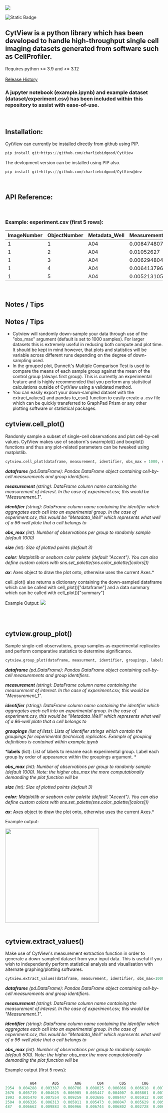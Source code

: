 
<img src="static/logo.png" />

![Static Badge](https://img.shields.io/badge/Version-1.1.1-red)

## CytView is a python library which has been developed to handle high-throughput single cell imaging datasets generated from software such as CellProfiler. 
Requires python >= 3.9 and <= 3.12
<br><br>
[Release History](RELEASES.md)



### A jupyter notebook (example.ipynb) and example dataset (dataset/experiment.csv) has been included within this repository to assist with ease-of-use.

<br>

## Installation:
CytView can currently be installed directly from github using PIP.  
```python
pip install git+https://github.com/charliebidgood/CytView
```
The devlopment version can be installed using PIP also.
```python
pip install git+https://github.com/charliebidgood/CytView@dev
```



<br>

## API Reference:
<br>

### Example: experiment.csv (first 5 rows):


| ImageNumber | ObjectNumber | Metadata_Well | Measurement_1 | Measurement_2 |
|-------------|--------------|---------------|---------------|---------------|
| 1           | 1            | A04           | 0.008474807   | 0.169154055   |
| 1           | 2            | A04           | 0.01052627    | 0.114010939   |
| 1           | 3            | A04           | 0.006294804   | 0.05234771    |
| 1           | 4            | A04           | 0.006413796   | 0.006516079   |
| 1           | 5            | A04           | 0.005213105   | 0.059943293   |

<br>


## Notes / Tips
## Notes / Tips
* Cytview will randomly down-sample your data through use of the "obs_max" argument (default is set to 1000 samples). For larger datasets this is extremely useful in reducing both compute and plot time. It should be kept in mind however, that plots and statistics will be variable across different runs depending on the degree of down-sampling used.
* In the grouped plot, Dunnett's Multiple Comparison Test is used to compare the means of each sample group against the mean of the control group (always first group). This is currently an experimental feature and is highly recommended that you perform any statistical calculations outside of CytView using a validated method.
* You can easily export your down-sampled dataset with the extract_values() and pandas to_csv() function to easily create a .csv file which can be quickly transferred to GraphPad Prism or any other plotting software or statistical packages.



##  cytview.cell_plot()

Randomly sample a subset of single-cell observations and plot cell-by-cell values. CytView makes use of seaborn's swarmplot() and boxplot() functions and thus any plot-related parameters can be tweaked using matplotlib.


```python
cytview.cell_plot(dataframe, measurement, identifier, obs_max = 1000, size = 3, color="Accent")
```

***dataframe** (pd.DataFrame): Pandas DataFrame object containing cell-by-cell measurements and group identifiers.* 

***measurement** (string): DataFrame column name containing the measurement of interest. In the case of experiment.csv, this would be "Measurement_1".*

***identifier** (string): DataFrame column name containing the identifier which aggregates each cell into an experimental group. In the case of experiment.csv, this would be "Metadata_Well" which represents what well of a 96-well plate that a cell belongs to*

***obs_max** (int): Number of observations per group to randomly sample (default 1000)*

***size** (int): Size of plotted points (default 3)*

***color**: Matplotlib or seaborn color palette (default "Accent"). You can also define custom colors with sns.set_palette(sns.color_palette([colors]))*

***ax***: Axes object to draw the plot onto, otherwise uses the current Axes.*

cell_plot() also returns a dictionary containing the down-sampled dataframe which can be called with cell_plot()["dataframe"] and a data summary which can be called with cell_plot()["summary"]


Example Output:
<img src="static/cell_plot.png" />


<br>
<br>

##  cytview.group_plot()
Sample single-cell observations, group samples as experimental replicates and perform comparative statistics to determine significance.

```python
cytview.group_plot(dataframe, measurment, identifier, groupings, labels, obs_max = 1000, size = 3, color="Accent", draw=False)
```

***dataframe** (pd.DataFrame): Pandas DataFrame object containing cell-by-cell measurements and group identifiers.* 

***measurement** (string): DataFrame column name containing the measurement of interest. In the case of experiment.csv, this would be "Measurement_1".*

***identifier** (string): DataFrame column name containing the identifier which aggregates each cell into an experimental group. In the case of experiment.csv, this would be "Metadata_Well" which represents what well of a 96-well plate that a cell belongs to*

***groupings** (list of lists): Lists of identifier strings which contain the groupings for experimental (technical) replicates. Example of grouping definitions is contained within example.ipynb*

***labels** (list): List of labels to rename each experimental group. Label each group by order of appearance within the groupings argument. *

***obs_max** (int): Number of observations per group to randomly sample (default 1000). Note: the higher obs_max the more computationally demanding the plot function will be*

***size** (int): Size of plotted points (default 3)*

***color**: Matplotlib or seaborn color palette (default "Accent"). You can also define custom colors with sns.set_palette(sns.color_palette([colors]))*

***ax***: Axes object to draw the plot onto, otherwise uses the current Axes.*

Example output:

<img src="static/grouped_plot.png" width="300" />


<br>
<br>

##  cytview.extract_values()
Make use of CytView's measurement extraction function in order to generate a down-sampled dataset from your input data. This is useful if you wish to independently perform statistical analysis and visualisation with alternate graphing/plotting softwares. 

```python
cytview.extract_values(dataframe, measurement, identifier, obs_max=1000)
```

***dataframe** (pd.DataFrame): Pandas DataFrame object containing cell-by-cell measurements and group identifiers.* 

***measurement** (string): DataFrame column name containing the measurement of interest. In the case of experiment.csv, this would be "Measurement_1".*

***identifier** (string): DataFrame column name containing the identifier which aggregates each cell into an experimental group. In the case of experiment.csv, this would be "Metadata_Well" which represents what well of a 96-well plate that a cell belongs to*

***obs_max** (int): Number of observations per group to randomly sample (default 500). Note: the higher obs_max the more computationally demanding the plot function will be*


Example output (first 5 rows):

```python

           A04       A05       A06       C04       C05       C06       E04       E05       E06
2954  0.004288  0.003387  0.008706  0.008025  0.006866  0.006618  0.007125  0.005266  0.006731
2676  0.005719  0.004625  0.006905  0.005447  0.004007  0.005801  0.007522  0.004245  0.004388
1993  0.005470  0.007554  0.009259  0.003686  0.008447  0.005912  0.005385  0.005402  0.005988
2504  0.006326  0.006313  0.005011  0.005473  0.006047  0.005629  0.005572  0.006545  0.003686
487   0.006662  0.009883  0.006966  0.006744  0.006802  0.002728  0.006406  0.006283  0.005750
```

